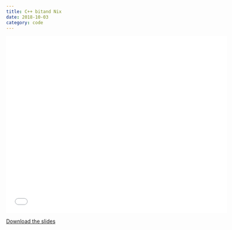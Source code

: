 ```yaml
---
title: C++ bitand Nix
date: 2018-10-03
category: code
---
```


<iframe width="600" height="480" src="//www.youtube.com/embed/dh9uh9mPtPA" frameborder="0" allowfullscreen></iframe>

[Download the slides](/files/cpp-bitand-nix-1.pdf)
